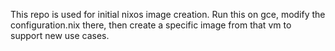 This repo is used for initial nixos image creation. Run this on gce, modify the configuration.nix there, then create a specific image from that vm to support new use cases.